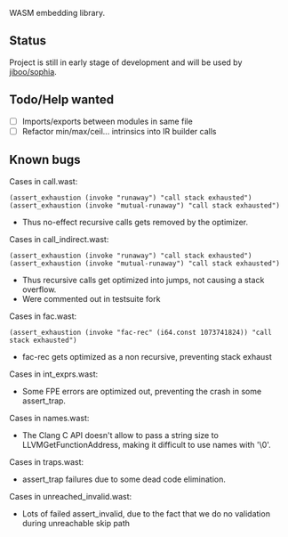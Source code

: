 WASM embedding library.
 
Status
------

Project is still in early stage of development and will be used by
[jiboo/sophia](https://github.com/Jiboo/sophia).

Todo/Help wanted
----------------

 - [ ] Imports/exports between modules in same file
 - [ ] Refactor min/max/ceil... intrinsics into IR builder calls

Known bugs
----------

Cases in call.wast:

    (assert_exhaustion (invoke "runaway") "call stack exhausted")
    (assert_exhaustion (invoke "mutual-runaway") "call stack exhausted")

- Thus no-effect recursive calls gets removed by the optimizer.

Cases in call_indirect.wast:

    (assert_exhaustion (invoke "runaway") "call stack exhausted")
    (assert_exhaustion (invoke "mutual-runaway") "call stack exhausted")

- Thus recursive calls get optimized into jumps, not causing a stack overflow.
- Were commented out in testsuite fork

Cases in fac.wast:

    (assert_exhaustion (invoke "fac-rec" (i64.const 1073741824)) "call stack exhausted")
    
- fac-rec gets optimized as a non recursive, preventing stack exhaust

Cases in int_exprs.wast:

- Some FPE errors are optimized out, preventing the crash in some assert_trap.

Cases in names.wast:

- The Clang C API doesn't allow to pass a string size to LLVMGetFunctionAddress,
making it difficult to use names with '\0'.

Cases in traps.wast:

- assert_trap failures due to some dead code elimination.

Cases in unreached_invalid.wast:

- Lots of failed assert_invalid, due to the fact that we do no validation during unreachable skip path
